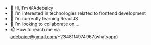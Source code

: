- 👋 Hi, I’m @Adebaicy
- 👀 I’m interested in technologies related to frontend development
- 🌱 I’m currently learning ReactJS
- 💞️ I’m looking to collaborate on ...
- 📫 How to reach me via adebaice@gmail.com/+2348114974967(whatsapp)

<!---
Adebaicy/Adebaicy is a ✨ special ✨ repository because its `README.md` (this file) appears on your GitHub profile.
You can click the Preview link to take a look at your changes.
--->
